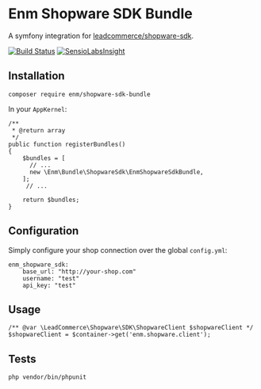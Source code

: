 Enm Shopware SDK Bundle
=======================
A symfony integration for [leadcommerce/shopware-sdk](https://github.com/LeadCommerceDE/shopware-sdk).

[![Build Status](https://travis-ci.org/eosnewmedia/ShopwareSdkBundle.svg?branch=master)](https://travis-ci.org/eosnewmedia/ShopwareSdkBundle)
[![SensioLabsInsight](https://insight.sensiolabs.com/projects/77b8f306-eefe-45a0-8500-c5ca6a7f56a0/mini.png)](https://insight.sensiolabs.com/projects/77b8f306-eefe-45a0-8500-c5ca6a7f56a0)

## Installation

    composer require enm/shopware-sdk-bundle

In your `AppKernel`:

    /**
     * @return array
     */
    public function registerBundles()
    {
        $bundles = [
          // ...
          new \Enm\Bundle\ShopwareSdk\EnmShopwareSdkBundle,
        ];
         // ...
         
        return $bundles;
    }

## Configuration
Simply configure your shop connection over the global `config.yml`:

    enm_shopware_sdk:
        base_url: "http://your-shop.com"
        username: "test"
        api_key: "test"

## Usage

    /** @var \LeadCommerce\Shopware\SDK\ShopwareClient $shopwareClient */
    $shopwareClient = $container->get('enm.shopware.client');

## Tests

    php vendor/bin/phpunit
